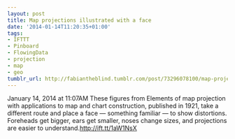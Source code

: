 ```yaml
---
layout: post
title: Map projections illustrated with a face
date: '2014-01-14T11:20:35+01:00'
tags:
- IFTTT
- Pinboard
- FlowingData
- projection
- map
- geo
tumblr_url: http://fabiantheblind.tumblr.com/post/73296078100/map-projections-illustrated-with-a-face
---
```

January 14, 2014 at 11:07AM
These figures from Elements of map projection with applications to map and chart construction, published in 1921, take a different route and place a face — something familiar — to show distortions. Foreheads get bigger, ears get smaller, noses change sizes, and projections are easier to understand.http://ift.tt/1aW1NsX
